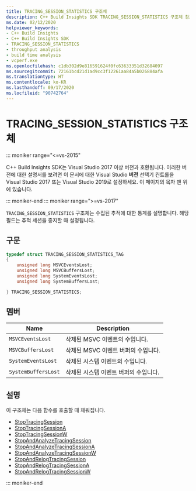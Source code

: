 ```yaml
---
title: TRACING_SESSION_STATISTICS 구조체
description: C++ Build Insights SDK TRACING_SESSION_STATISTICS 구조체 참조에 대해 알아봅니다.
ms.date: 02/12/2020
helpviewer_keywords:
- C++ Build Insights
- C++ Build Insights SDK
- TRACING_SESSION_STATISTICS
- throughput analysis
- build time analysis
- vcperf.exe
ms.openlocfilehash: c1db302d9e816591624f0fc63633351d32684097
ms.sourcegitcommit: 72161bcd21d1ad9cc3f12261aa84a5b026884afa
ms.translationtype: HT
ms.contentlocale: ko-KR
ms.lasthandoff: 09/17/2020
ms.locfileid: "90742764"
---
```

# <a name="tracing_session_statistics-structure"></a>TRACING_SESSION_STATISTICS 구조체

::: moniker range="<=vs-2015"

C++ Build Insights SDK는 Visual Studio 2017 이상 버전과 호환됩니다. 이러한 버전에 대한 설명서를 보려면 이 문서에 대한 Visual Studio **버전** 선택기 컨트롤을 Visual Studio 2017 또는 Visual Studio 2019로 설정하세요. 이 페이지의 목차 맨 위에 있습니다.

::: moniker-end
::: moniker range=">=vs-2017"

`TRACING_SESSION_STATISTICS` 구조체는 수집된 추적에 대한 통계를 설명합니다. 해당 필드는 추적 세션을 중지할 때 설정됩니다.

## <a name="syntax"></a>구문

```cpp
typedef struct TRACING_SESSION_STATISTICS_TAG
{
    unsigned long MSVCEventsLost;
    unsigned long MSVCBuffersLost;
    unsigned long SystemEventsLost;
    unsigned long SystemBuffersLost;

} TRACING_SESSION_STATISTICS;
```

## <a name="members"></a>멤버

| Name | Description |
|--|--|
| `MSVCEventsLost` | 삭제된 MSVC 이벤트의 수입니다. |
| `MSVCBuffersLost` | 삭제된 MSVC 이벤트 버퍼의 수입니다. |
| `SystemEventsLost` | 삭제된 시스템 이벤트의 수입니다. |
| `SystemBuffersLost` | 삭제된 시스템 이벤트 버퍼의 수입니다. |

## <a name="remarks"></a>설명

이 구조체는 다음 함수를 호출할 때 채워집니다.

- [StopTracingSession](../functions/stop-tracing-session.md)
- [StopTracingSessionA](../functions/stop-tracing-session-a.md)
- [StopTracingSessionW](../functions/stop-tracing-session-w.md)
- [StopAndAnalyzeTracingSession](../functions/stop-and-analyze-tracing-session.md)
- [StopAndAnalyzeTracingSessionA](../functions/stop-and-analyze-tracing-session-a.md)
- [StopAndAnalyzeTracingSessionW](../functions/stop-and-analyze-tracing-session-w.md)
- [StopAndRelogTracingSession](../functions/stop-and-relog-tracing-session.md)
- [StopAndRelogTracingSessionA](../functions/stop-and-relog-tracing-session-a.md)
- [StopAndRelogTracingSessionW](../functions/stop-and-relog-tracing-session-w.md)

::: moniker-end
